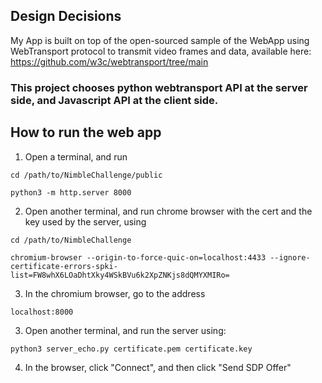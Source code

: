 ## Design Decisions
My App is built on top of the open-sourced sample of the WebApp using WebTransport protocol to transmit video frames and data, available here:
https://github.com/w3c/webtransport/tree/main

### This project chooses python webtransport API at the server side, and Javascript API at the client side.


## How to run the web app

1. Open a terminal, and run
```
cd /path/to/NimbleChallenge/public

python3 -m http.server 8000
```

2. Open another terminal, and run chrome browser with the cert and the key used by the server, using
```
cd /path/to/NimbleChallenge

chromium-browser --origin-to-force-quic-on=localhost:4433 --ignore-certificate-errors-spki-list=FW8whX6LOaDhtXky4WSkBVu6k2XpZNKjs8dQMYXMIRo=
```


3. In the chromium browser, go to the address
```
localhost:8000
```

3. Open another terminal, and run the server using:
```
python3 server_echo.py certificate.pem certificate.key
```

4. In the browser, click "Connect", and then click "Send SDP Offer"